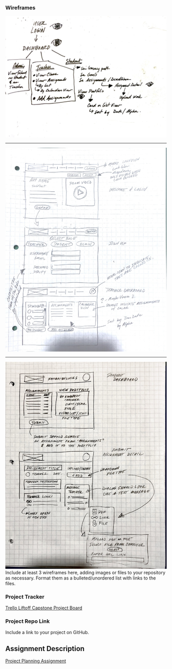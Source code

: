 ### Wireframes
![Page Map Image](/P3-Project_Planning/Wireframe_PageMap.jpg)
___
![Wireframes: Welcome, User Login, User Sign Up](/P3-Project_Planning/Wireframe_Welcome-Signup-TeacherDash.jpg)
___
![Wireframes: Student Dashboard, Submit assignment, Upload](/P3-Project_Planning/Wireframe_StudentDash-SubmitAssign-Upload.jpg)
Include at least 3 wireframes here, adding images or files to your repository as necessary. Format them as a bulleted/unordered list with links to the files.

### Project Tracker

[Trello Liftoff Capstone Project Board](https://trello.com/b/aXf3ie24/liftoff-project-boardabbyhowe)

### Project Repo Link

Include a link to your project on GitHub.


## Assignment Description
[Project Planning Assignment](https://education.launchcode.org/liftoff/modules/assignments/project-planning)